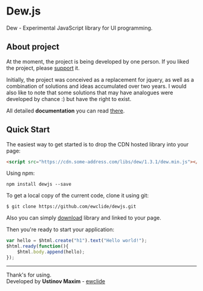 
# **Dew.js**

Dew - Experimental JavaScript library for UI programming.

## About project

At the moment, the project is being developed by one person. If you liked the project, please [support][2] it.  

Initially, the project was conceived as a replacement for jquery, as well as a combination of solutions and ideas accumulated over two years. I would also like to note that some solutions that may have analogues were developed by chance :) but have the right to exist.

All detailed **documentation** you can read [there][3].

## Quick Start

The easiest way to get started is to drop the CDN hosted library into your page:

```html
<script src="https://cdn.some-address.com/libs/dew/1.3.1/dew.min.js"></script>
```

Using npm:

	npm install dewjs --save

To get a local copy of the current code, clone it using git:

	$ git clone https://github.com/ewclide/dewjs.git

Also you can simply [download][1] library and linked to your page.

Then you're ready to start your application:

```js
var hello = $html.create("h1").text("Hello world!");
$html.ready(function(){
	$html.body.append(hello);
});
```

-------------
Thank's for using.  
Developed by **Ustinov Maxim** - [ewclide][4]

[1]: https://dew.ewclide.com/download/dew.min.js  "download"
[2]: https://dew.ewclide.com/support/  "support"
[3]: https://dew.ewclide.com/documentation/  "documentation"
[4]: https://vk.com/ewclide  "ewclide"
